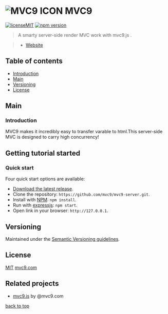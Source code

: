 # ![MVC9 ICON](https://avatars1.githubusercontent.com/u/20783939?v=3&s=27) MVC9

[![licenseMIT](https://img.shields.io/github/license/mashape/apistatus.svg)](#license) [![npm version](https://img.shields.io/npm/v/npm.svg)](https://www.npmjs.com)

> A smarty server-side render MVC work with mvc9.js .

> - [Website](http://www.mvc9.com)



## Table of contents

  - [Introduction](#introduction)
  - [Main](#main)
  - [Versioning](#versioning)
  - [License](#license)



## Main

### Introduction

MVC9 makes it incredibly easy to transfer varable to html.This server-side MVC is designed to carry high concurrency!



## Getting tutorial started

### Quick start

Four quick start options are available:

- [Download the latest release](https://github.com/mvc9/mvc9-server/archive/master.zip).
- Clone the repository: `https://github.com/mvc9/mvc9-server.git`.
- Install with [NPM](http://npmjs.org): `npm install`.
- Run with [expressjs](http://expressjs.com): `npm start`.
- Open link in your browser: `http://127.0.0.1`.


## Versioning

Maintained under the [Semantic Versioning guidelines](http://semver.org/).



## License

[MIT](https://github.com/mvc9/mvc9-server/blob/master/LICENSE)  [mvc9.com](http://www.mvc9.com)



## Related projects

- [mvc9.js](https://github.com/mvc9/mvc9.js) by @mvc9.com


[back to top](#table-of-contents)
